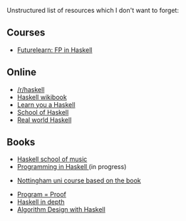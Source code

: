 Unstructured list of resources which I don't want to forget:

## Courses

* [Futurelearn: FP in Haskell](https://www.futurelearn.com/courses/functional-programming-haskell)

## Online

* [/r/haskell](https://www.reddit.com/r/haskell/)
* [Haskell wikibook](https://en.wikibooks.org/wiki/Haskell)
* [Learn you a Haskell](http://learnyouahaskell.com/chapters)
* [School of Haskell](https://www.schoolofhaskell.com/)
* [Real world Haskell](http://book.realworldhaskell.org/)

## Books

* [Haskell school of music](https://www.amazon.co.uk/Haskell-School-Music-Signals-Symphonies/dp/1108416756)
* [Programming in Haskell ](http://www.cs.nott.ac.uk/~pszgmh/book-old.html
) (in progress)
 - [Nottingham uni course based on the book](https://www.youtube.com/playlist?list=PLF1Z-APd9zK7usPMx3LGMZEHrECUGodd3)
* [Program = Proof](https://www.amazon.co.uk/PROGRAM-PROOF-Samuel-Mimram/dp/B08C97TD9G)
* [Haskell in depth](https://www.amazon.co.uk/dp/161729540X/)
* [Algorithm Design with Haskell](https://www.amazon.co.uk/gp/product/1108491618)
